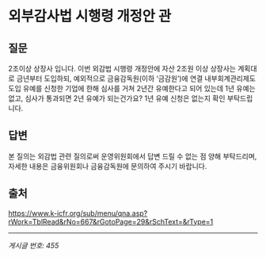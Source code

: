 # 외부감사법 시행령 개정안 관

## 질문
2조이상 상장사 입니다.
이번 외감법 시행령 개정안에 자산 2조원 이상 상장사는 계획대로 금년부터 도입하되, 예외적으로 금융감독원(이하 ‘금감원’)에 연결 내부회계관리제도 도입 유예를 신청한 기업에 한해 심사를 거쳐 2년간 유예한다고 되어 있는데
1년 유예는 없고, 심사가 통과되면 2년 유예가 되는건가요? 1년 유예 신청은 없는지 확인 부탁드립니다.

## 답변
본 질의는 외감법 관련 질의로써 운영위원회에서 답변 드릴 수 없는 점 양해 부탁드리며, 자세한 내용은 금융위원회나 금융감독원에 문의하여 주시기 바랍니다.

## 출처
https://www.k-icfr.org/sub/menu/qna.asp?rWork=TblRead&rNo=667&rGotoPage=29&rSchText=&rType=1

---
*게시글 번호: 455*
